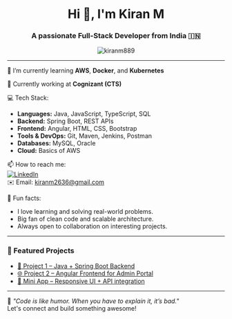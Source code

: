 <h1 align="center">Hi 👋, I'm Kiran M</h1>
<h3 align="center">A passionate Full-Stack Developer from India 🇮🇳</h3>

<p align="center">
  <img src="https://komarev.com/ghpvc/?username=kiranm889&label=Profile%20views&color=0e75b6&style=flat" alt="kiranm889" />
</p>

---

🌱 I’m currently learning **AWS**, **Docker**, and **Kubernetes**

💼 Currently working at **Cognizant (CTS)**

💻 Tech Stack:
- **Languages:** Java, JavaScript, TypeScript, SQL
- **Backend:** Spring Boot, REST APIs
- **Frontend:** Angular, HTML, CSS, Bootstrap
- **Tools & DevOps:** Git, Maven, Jenkins, Postman
- **Databases:** MySQL, Oracle
- **Cloud:** Basics of AWS

📫 How to reach me:  
[![LinkedIn](https://img.shields.io/badge/-LinkedIn-blue?style=flat&logo=Linkedin&logoColor=white)](https://www.linkedin.com/in/kiranm889/)  
✉️ Email: kiranm2636@gmail.com

📌 Fun facts:
- I love learning and solving real-world problems.
- Big fan of clean code and scalable architecture.
- Always open to collaboration on interesting projects.

---

### 🚀 Featured Projects
<!-- Add links to pinned repos or cool projects -->

- [🔧 Project 1 – Java + Spring Boot Backend](#)
- [🌐 Project 2 – Angular Frontend for Admin Portal](#)
- [📱 Mini App – Responsive UI + API integration](#)

---

📌 _"Code is like humor. When you have to explain it, it’s bad."_  
Let's connect and build something awesome!

